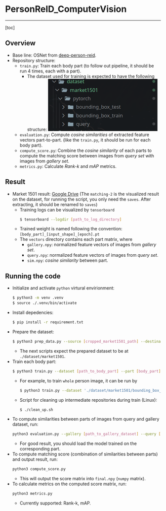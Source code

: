 # PersonReID_ComputerVision
---
[toc]
## Overview
- Base line: OSNet from [deep-person-reid](https://github.com/KaiyangZhou/deep-person-reid/blob/master/torchreid/models/osnet.py).
- Repository structure:
  - `train.py`: Train each body part (to follow out pipeline, it should be run 4 times, each with a part).
    - The dataset used for training is expected to have the following structure:
        ![](./assets/structure-1.png)
  - `evaluation.py`: Compute *cosine similarities* of extracted feature vectors part-to-part. (like the `train.py`, it should be run for each body part).
  - `compute_score.py`: Combine the *cosine similarity* of each parts to compute the matching score between images from *query set* with images from *gallery set*.
  - `metrics.py`: Calculate *Rank-k* and *mAP* metrics.

## Result
- Market 1501 result: [Google Drive](https://drive.google.com/drive/folders/11SBVZWILru7ZARM6-7-yGtgaYS9w7Ete?usp=drive_link) (The `matching-2` is the visualized result on the dataset, for running the script, you only need the `saves`. After extracting, it should be renamed to `saves`)
  - Training logs can be visualized by `tensorboard`
    ```bash
    $ tensorboard --logdir [path_to_log_directory]
    ```
  - Trained weight is named following the convention: `[body_part]_[input_shape]_[epoch].pt`
  - The `vectors` directory contains each part matrix, where
    - `gallery.npy`: normalized feature vectors of images from *gallery set*.
    - `query.npy`: normalized feature vectors of images from *query set*.
    - `sim.npy`: *cosine similarity* between part.

## Running the code
- Initialize and activate `python` virtural envirionment:
    ```bash
    $ python3 -m venv .venv
    $ source ./.venv/bin/activate
    ```
- Install depedencies:
    ```bash
    $ pip install -r requirement.txt
    ```
- Prepare the dataset:
    ```bash
    $ python3 prep_data.py --source [cropped_market1501_path] --destination [destination_path]
    ```
    - The next scripts expect the prepared dataset to be at `./dataset/market1501`.
- Train each body part:
    ```bash
    $ python3 train.py --dataset [path_to_body_part] --part [body_part]
    ```
    - For example, to train `whole` person image, it can be run by
        ```bash
        $ python3 train.py --dataset './dataset/market1501/bounding_box_train/whole' --part whole
        ```
    - Script for cleaning up intermediate repositories during train (Linux):
        ```bash
        $ ./clean_up.sh
        ```
- To compute similarities between parts of images from query and gallery dataset, run:
    ```bash
    python3 evaluation.py --gallery [path_to_gallery_dataset] --query [path_to_query_dataset] --weight [trained_model_weight_path]
    ```
    - For good result, you should load the model trained on the corresponding part.
- To compute matching score (combination of similarities between parts) and output result, run:
    ```bash
    python3 compute_score.py
    ```
    - This will output the score matrix into `final.npy` (`numpy` matrix).
- To calculate metrics on the computed score matrix, run:
    ```bash
    python3 metrics.py
    ```
    - Currently supported: Rank-k, mAP.